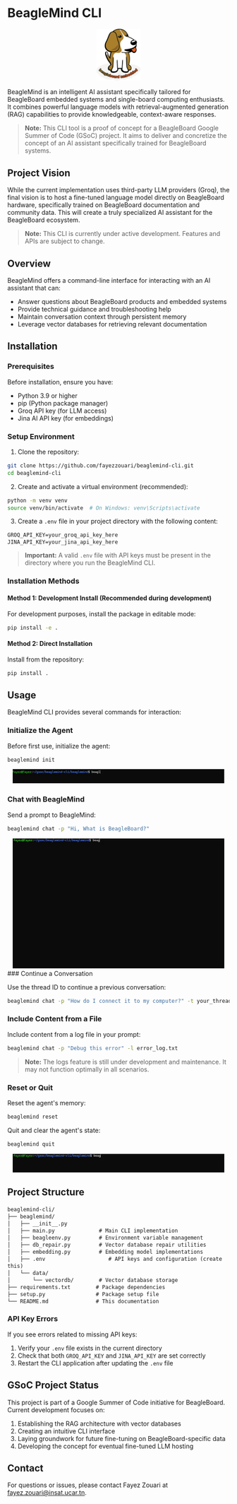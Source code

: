 # BeagleMind CLI

<div align="center">
  <img src="beaglemind/assets/logo.png" width="100">
</div>

BeagleMind is an intelligent AI assistant specifically tailored for BeagleBoard embedded systems and single-board computing enthusiasts. It combines powerful language models with retrieval-augmented generation (RAG) capabilities to provide knowledgeable, context-aware responses.

> **Note:** This CLI tool is a proof of concept for a BeagleBoard Google Summer of Code (GSoC) project. It aims to deliver and concretize the concept of an AI assistant specifically trained for BeagleBoard systems.

## Project Vision

While the current implementation uses third-party LLM providers (Groq), the final vision is to host a fine-tuned language model directly on BeagleBoard hardware, specifically trained on BeagleBoard documentation and community data. This will create a truly specialized AI assistant for the BeagleBoard ecosystem.

> **Note:** This CLI is currently under active development. Features and APIs are subject to change.

## Overview

BeagleMind offers a command-line interface for interacting with an AI assistant that can:
- Answer questions about BeagleBoard products and embedded systems
- Provide technical guidance and troubleshooting help
- Maintain conversation context through persistent memory
- Leverage vector databases for retrieving relevant documentation

## Installation

### Prerequisites

Before installation, ensure you have:
- Python 3.9 or higher
- pip (Python package manager)
- Groq API key (for LLM access)
- Jina AI API key (for embeddings)

### Setup Environment

1. Clone the repository:
```bash
git clone https://github.com/fayezzouari/beaglemind-cli.git
cd beaglemind-cli
```

2. Create and activate a virtual environment (recommended):
```bash
python -m venv venv
source venv/bin/activate  # On Windows: venv\Scripts\activate
```

3. Create a `.env` file in your project directory with the following content:

```
GROQ_API_KEY=your_groq_api_key_here
JINA_API_KEY=your_jina_api_key_here
```

> **Important:** A valid `.env` file with API keys must be present in the directory where you run the BeagleMind CLI.

### Installation Methods

#### Method 1: Development Install (Recommended during development)

For development purposes, install the package in editable mode:

```bash
pip install -e .
```

#### Method 2: Direct Installation

Install from the repository:

```bash
pip install .
```

## Usage

BeagleMind CLI provides several commands for interaction:

### Initialize the Agent

Before first use, initialize the agent:

```bash
beaglemind init
```

<div align="center">
  <img src="beaglemind/assets/init.gif">
</div>

### Chat with BeagleMind

Send a prompt to BeagleMind:

```bash
beaglemind chat -p "Hi, What is BeagleBoard?"
```

<div align="center">
  <img src="beaglemind/assets/chat.gif">
</div>
### Continue a Conversation

Use the thread ID to continue a previous conversation:

```bash
beaglemind chat -p "How do I connect it to my computer?" -t your_thread_id
```

### Include Content from a File

Include content from a log file in your prompt:

```bash
beaglemind chat -p "Debug this error" -l error_log.txt
```

> **Note:** The logs feature is still under development and maintenance. It may not function optimally in all scenarios.

### Reset or Quit

Reset the agent's memory:

```bash
beaglemind reset
```

Quit and clear the agent's state:

```bash
beaglemind quit
```

<div align="center">
  <img src="beaglemind/assets/quit.gif">
</div>

## Project Structure

```
beaglemind-cli/
├── beaglemind/
│   ├── __init__.py
│   ├── main.py              # Main CLI implementation
│   ├── beagleenv.py         # Environment variable management
│   ├── db_repair.py         # Vector database repair utilities
│   ├── embedding.py         # Embedding model implementations
│   ├── .env                    # API keys and configuration (create this)
│   └── data/
│       └── vectordb/        # Vector database storage 
├── requirements.txt        # Package dependencies
├── setup.py                # Package setup file
└── README.md               # This documentation
```

### API Key Errors

If you see errors related to missing API keys:

1. Verify your `.env` file exists in the current directory
2. Check that both `GROQ_API_KEY` and `JINA_API_KEY` are set correctly
3. Restart the CLI application after updating the `.env` file


## GSoC Project Status

This project is part of a Google Summer of Code initiative for BeagleBoard. Current development focuses on:

1. Establishing the RAG architecture with vector databases
2. Creating an intuitive CLI interface
3. Laying groundwork for future fine-tuning on BeagleBoard-specific data
4. Developing the concept for eventual fine-tuned LLM hosting

## Contact

For questions or issues, please contact Fayez Zouari at fayez.zouari@insat.ucar.tn.